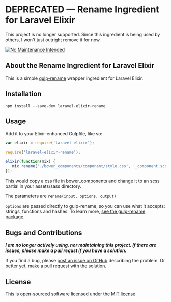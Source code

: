# DEPRECATED — Rename Ingredient for Laravel Elixir

This project is no longer supported. Since this ingredient is being used by others, I won't just outright remove it for now.

[![No Maintenance Intended](http://unmaintained.tech/badge.svg)](http://unmaintained.tech/)

## About the Rename Ingredient for Laravel Elixir

This is a simple [gulp-rename](https://www.npmjs.org/package/gulp-rename) wrapper ingredient for Laravel Elixir.

## Installation

`npm install --save-dev laravel-elixir-rename`

## Usage

Add it to your Elixir-enhanced Gulpfile, like so:

```javascript
var elixir = require('laravel-elixir');

require('laravel-elixir-rename');

elixir(function(mix) {
   mix.rename('./bower_components/component/style.css', '_component.scss', './assets/sass');
});
```

This would copy a css file in bower_components and change it to an scss partial in your assets/sass directory.

The parameters are `rename(input, options, output)`

`options` are passed directly to gulp-rename, so you can use what it accepts: strings, 
functions and hashes. To learn more, [see the gulp-rename package](https://www.npmjs.org/package/gulp-rename#readme).

## Bugs and Contributions

**_I am no longer actively using, nor maintaining this project. If there are issues, please make a pull requst if you have a solution._**

If you find a bug, please [post an issue on GitHub](https://github.com/EdRands/laravel-elixir-rename/issues) describing the problem.
Or better yet, make a pull request with the solution.

## License

This is open-sourced software licensed under the [MIT license](http://opensource.org/licenses/MIT)
